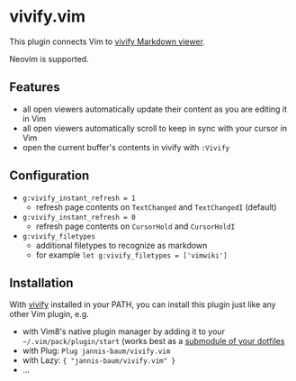 # vivify.vim

This plugin connects Vim to [vivify Markdown
viewer](https://github.com/jannis-baum/vivify).

Neovim is supported.

## Features

- all open viewers automatically update their content as you are editing it in Vim
- all open viewers automatically scroll to keep in sync with your cursor in Vim
- open the current buffer's contents in vivify with `:Vivify`

## Configuration

- `g:vivify_instant_refresh = 1`
    - refresh page contents on `TextChanged` and `TextChangedI` (default)
- `g:vivify_instant_refresh = 0`
    - refresh page contents on `CursorHold` and `CursorHoldI`
- `g:vivify_filetypes`
    - additional filetypes to recognize as markdown
    - for example `let g:vivify_filetypes = ['vimwiki']`

## Installation

With [vivify](https://github.com/jannis-baum/vivify) installed in your PATH, you
can install this plugin just like any other Vim plugin, e.g.

- with Vim8's native plugin manager by adding it to your
  `~/.vim/pack/plugin/start` (works best as a [submodule of your
  dotfiles](https://github.com/jannis-baum/dotfiles)
- with Plug: `Plug jannis-baum/vivify.vim`
- with Lazy: `{ "jannis-baum/vivify.vim" }`
- ...
